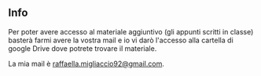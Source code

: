## Info

Per poter avere accesso al materiale aggiuntivo (gli appunti scritti in
classe) basterà farmi avere la vostra mail e io vi darò l'accesso alla
cartella di google Drive dove potrete trovare il materiale.

La mia mail è [raffaella.migliaccio92@gmail.com](mailto:raffaella.migliaccio92@gmail.com).